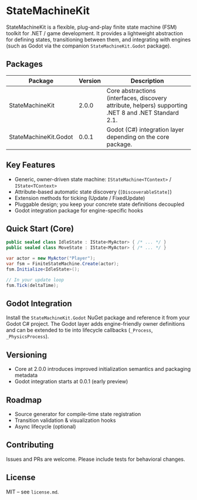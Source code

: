 # StateMachineKit

StateMachineKit is a flexible, plug-and-play finite state machine (FSM) toolkit for .NET / game development.
It provides a lightweight abstraction for defining states, transitioning between them, and integrating with engines
(such as Godot via the companion `StateMachineKit.Godot` package).

## Packages

| Package | Version | Description |
|---------|---------|-------------|
| StateMachineKit | 2.0.0 | Core abstractions (interfaces, discovery attribute, helpers) supporting .NET 8 and .NET Standard 2.1. |
| StateMachineKit.Godot | 0.0.1 | Godot (C#) integration layer depending on the core package. |

## Key Features
- Generic, owner-driven state machine: `IStateMachine<TContext>` / `IState<TContext>`
- Attribute-based automatic state discovery (`[DiscoverableState]`)
- Extension methods for ticking (Update / FixedUpdate)
- Pluggable design; you keep your concrete state definitions decoupled
- Godot integration package for engine-specific hooks

## Quick Start (Core)
```csharp
public sealed class IdleState : IState<MyActor> { /* ... */ }
public sealed class MoveState : IState<MyActor> { /* ... */ }

var actor = new MyActor("Player");
var fsm = FiniteStateMachine.Create(actor);
fsm.Initialize<IdleState>();

// In your update loop
fsm.Tick(deltaTime);
```

## Godot Integration
Install the `StateMachineKit.Godot` NuGet package and reference it from your Godot C# project. The Godot layer
adds engine-friendly owner definitions and can be extended to tie into lifecycle callbacks (`_Process`, `_PhysicsProcess`).

## Versioning
- Core at 2.0.0 introduces improved initialization semantics and packaging metadata
- Godot integration starts at 0.0.1 (early preview)

## Roadmap
- Source generator for compile-time state registration
- Transition validation & visualization hooks
- Async lifecycle (optional)

## Contributing
Issues and PRs are welcome. Please include tests for behavioral changes.

## License
MIT – see `license.md`.
